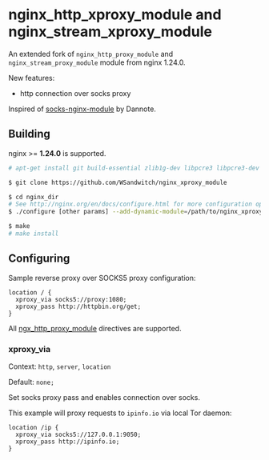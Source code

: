 # nginx_http_xproxy_module and nginx_stream_xproxy_module

An extended fork of `nginx_http_proxy_module` and `nginx_stream_proxy_module` module from nginx 1.24.0.

New features:
- http connection over socks proxy

Inspired of [socks-nginx-module](https://github.com/dannote/socks-nginx-module) by Dannote.

## Building

nginx >= **1.24.0** is supported.

```bash
# apt-get install git build-essential zlib1g-dev libpcre3 libpcre3-dev unzip

$ git clone https://github.com/WSandwitch/nginx_xproxy_module

$ cd nginx_dir
# See http://nginx.org/en/docs/configure.html for more configuration options
$ ./configure [other params] --add-dynamic-module=/path/to/nginx_xproxy_module/http --add-dynamic-module=/path/to/nginx_xproxy_module/stream

$ make
# make install
```

## Configuring

Sample reverse proxy over SOCKS5 proxy configuration:

```
location / {
  xproxy_via socks5://proxy:1080;
  xproxy_pass http://httpbin.org/get;
}
```

All [ngx_http_proxy_module](http://nginx.org/en/docs/http/ngx_http_proxy_module.html) directives are supported.

### xproxy_via

Context: `http`, `server`, `location`

Default: `none;`

Set socks proxy pass and enables connection over socks.

This example will proxy requests to `ipinfo.io` via local Tor daemon:

```
location /ip {
  xproxy_via socks5://127.0.0.1:9050;
  xproxy_pass http://ipinfo.io;
}
```
